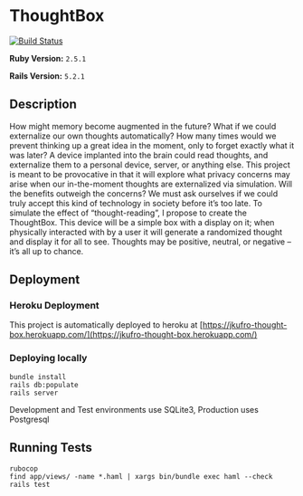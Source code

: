 # ThoughtBox
[![Build Status](https://travis-ci.org/jkufro/ThoughtBox.svg?branch=master)](https://travis-ci.org/jkufro/ThoughtBox)

**Ruby Version:** `2.5.1`

**Rails Version:** `5.2.1`

## Description
How might memory become augmented in the future? What if we could externalize our own thoughts automatically? How many times would we prevent thinking up a great idea in the moment, only to forget exactly what it was later? A device implanted into the brain could read thoughts, and externalize them to a personal device, server, or anything else. This project is meant to be provocative in that it will explore what privacy concerns may arise when our in-the-moment thoughts are externalized via simulation. Will the benefits outweigh the concerns? We must ask ourselves if we could truly accept this kind of technology in society before it’s too late. To simulate the effect of “thought-reading”, I propose to create the ThoughtBox. This device will be a simple box with a display on it; when physically interacted with by a user it will generate a randomized thought and display it for all to see. Thoughts may be positive, neutral, or negative – it’s all up to chance.

## Deployment
### Heroku Deployment
This project is automatically deployed to heroku at [https://jkufro-thought-box.herokuapp.com/](https://jkufro-thought-box.herokuapp.com/)

### Deploying locally
```
bundle install
rails db:populate
rails server
```

Development and Test environments use SQLite3, Production uses Postgresql

## Running Tests
```
rubocop
find app/views/ -name *.haml | xargs bin/bundle exec haml --check
rails test
```
